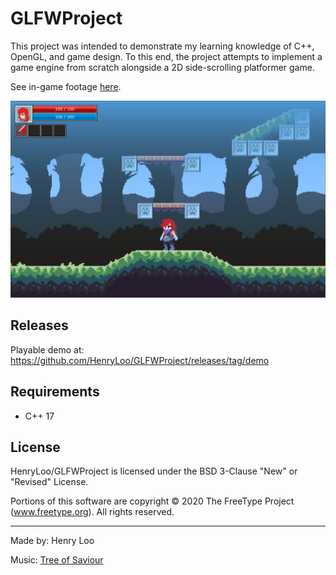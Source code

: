 # GLFWProject
This project was intended to demonstrate my learning knowledge of C++, OpenGL, and game design.
To this end, the project attempts to implement a game engine from scratch alongside a 2D side-scrolling platformer game.

See in-game footage [here](https://www.youtube.com/watch?v=nPwQvJr6QIM).

![Demo Screenshot](/Images/demo.png)

## Releases
Playable demo at: https://github.com/HenryLoo/GLFWProject/releases/tag/demo

## Requirements
* C++ 17

## License
HenryLoo/GLFWProject is licensed under the BSD 3-Clause "New" or "Revised" License.

Portions of this software are copyright © 2020 The FreeType Project (www.freetype.org).  All rights reserved.

---

Made by: Henry Loo

Music: [Tree of Saviour](https://store.steampowered.com/app/372000/Tree_of_Savior_English_Ver/)
